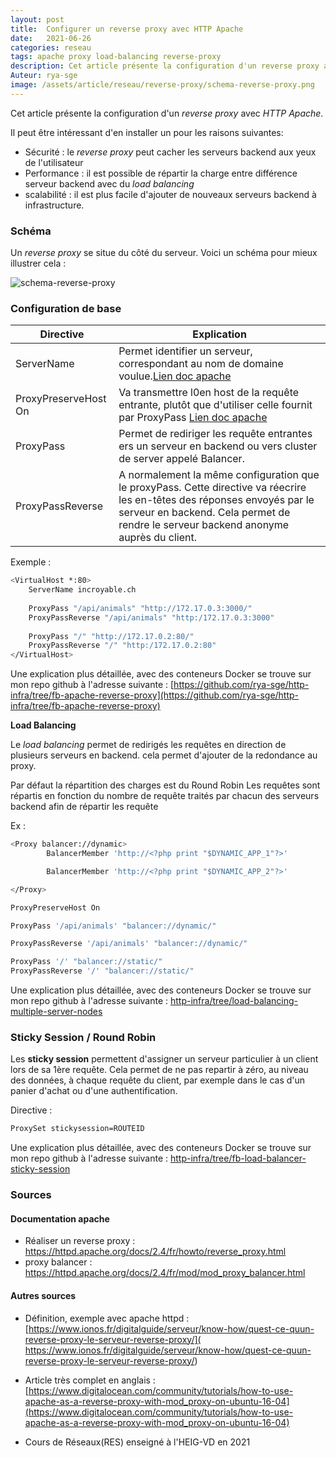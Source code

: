 ```yaml
---
layout: post
title:  Configurer un reverse proxy avec HTTP Apache
date:   2021-06-26 
categories: reseau
tags: apache proxy load-balancing reverse-proxy
description: Cet article présente la configuration d'un reverse proxy avec HTTP Apache, avec notammment le load balancing et les sticky sessions.
Auteur: rya-sge
image: /assets/article/reseau/reverse-proxy/schema-reverse-proxy.png
---
```




Cet article présente la configuration d'un *reverse proxy* avec *HTTP Apache*.

Il peut être intéressant d'en installer un pour les raisons suivantes:

- Sécurité : le *reverse proxy* peut cacher les serveurs backend aux yeux de l'utilisateur
- Performance : il est possible de répartir la charge entre différence serveur backend avec du *load balancing*
- scalabilité : il est plus facile d'ajouter de nouveaux serveurs backend à infrastructure.

### Schéma

Un *reverse proxy* se situe du côté du serveur. Voici un schéma pour mieux illustrer cela :

![schema-reverse-proxy]({{site.url_complet}}/assets/article/reseau/reverse-proxy/schema-reverse-proxy.png)

### Configuration de base

| Directive            | Explication                                                  |
| -------------------- | ------------------------------------------------------------ |
| ServerName           | Permet identifier un serveur, correspondant au nom de domaine voulue.[Lien doc apache](https://httpd.apache.org/docs/2.4/fr/mod/core.html#servername) |
| ProxyPreserveHost On | Va transmettre l0en host de la requête entrante, plutôt que d'utiliser celle fournit par ProxyPass [Lien doc apache](https://httpd.apache.org/docs/2.4/mod/mod_proxy.html#proxypreservehost) |
| ProxyPass            | Permet de rediriger les requête entrantes ers un serveur en backend ou vers cluster de server appelé Balancer. |
| ProxyPassReverse     | A normalement la même configuration que le proxyPass. Cette directive va réecrire les en-têtes des réponses envoyés par le serveur en backend. Cela permet de rendre le serveur backend anonyme auprès du client. |

Exemple :

```bash
<VirtualHost *:80>
	ServerName incroyable.ch
	
	ProxyPass "/api/animals" "http://172.17.0.3:3000/"
	ProxyPassReverse "/api/animals" "http:/172.17.0.3:3000"
	
	ProxyPass "/" "http://172.17.0.2:80/"
	ProxyPassReverse "/" "http:/172.17.0.2:80"
</VirtualHost>
```

Une explication plus détaillée, avec  des conteneurs Docker se trouve sur mon repo github à l'adresse suivante : [https://github.com/rya-sge/http-infra/tree/fb-apache-reverse-proxy](https://github.com/rya-sge/http-infra/tree/fb-apache-reverse-proxy)

**Load Balancing**

Le *load balancing* permet de redirigés les requêtes en direction de plusieurs serveurs en backend. cela permet d'ajouter de la redondance au proxy.

Par défaut la répartition des charges est du Round Robin Les requêtes sont répartis en fonction du nombre de requête traités par chacun des serveurs backend afin de répartir les requête

Ex :

```bash
<Proxy balancer://dynamic>
		BalancerMember 'http://<?php print "$DYNAMIC_APP_1"?>' 

		BalancerMember 'http://<?php print "$DYNAMIC_APP_2"?>' 			

</Proxy>

ProxyPreserveHost On

ProxyPass '/api/animals' "balancer://dynamic/"

ProxyPassReverse '/api/animals' "balancer://dynamic/"

ProxyPass '/' "balancer://static/"
ProxyPassReverse '/' "balancer://static/"
```

Une explication plus détaillée, avec  des conteneurs Docker se trouve sur mon repo github à l'adresse suivante : [http-infra/tree/load-balancing-multiple-server-nodes](https://github.com/rya-sge/http-infra/tree/load-balancing-multiple-server-nodes)

### Sticky Session / Round Robin

Les **sticky session** permettent d'assigner un serveur particulier à un client lors de sa 1ère requête. Cela permet de ne pas repartir à  zéro, au niveau des données, à chaque requête du client, par exemple dans le cas d'un panier d'achat ou d'une authentification.

Directive  :

```bash
ProxySet stickysession=ROUTEID
```

Une explication plus détaillée, avec  des conteneurs Docker se trouve sur mon repo github à l'adresse suivante : [http-infra/tree/fb-load-balancer-sticky-session](https://github.com/rya-sge/http-infra/tree/fb-load-balancer-sticky-session)



### Sources 

#### Documentation apache 

- Réaliser un reverse proxy : https://httpd.apache.org/docs/2.4/fr/howto/reverse_proxy.html
- proxy balancer : https://httpd.apache.org/docs/2.4/fr/mod/mod_proxy_balancer.html


#### Autres sources

- Définition, exemple avec apache httpd : [https://www.ionos.fr/digitalguide/serveur/know-how/quest-ce-quun-reverse-proxy-le-serveur-reverse-proxy/]( https://www.ionos.fr/digitalguide/serveur/know-how/quest-ce-quun-reverse-proxy-le-serveur-reverse-proxy/)


- Article très complet en anglais : [https://www.digitalocean.com/community/tutorials/how-to-use-apache-as-a-reverse-proxy-with-mod_proxy-on-ubuntu-16-04](https://www.digitalocean.com/community/tutorials/how-to-use-apache-as-a-reverse-proxy-with-mod_proxy-on-ubuntu-16-04)


- Cours de Réseaux(RES) enseigné à l'HEIG-VD en 2021

